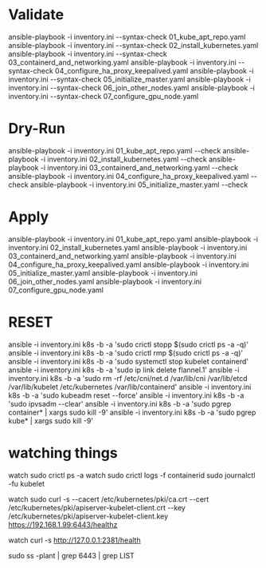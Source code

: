 
# Validate
ansible-playbook -i inventory.ini  --syntax-check 01_kube_apt_repo.yaml
ansible-playbook -i inventory.ini  --syntax-check 02_install_kubernetes.yaml
ansible-playbook -i inventory.ini  --syntax-check 03_containerd_and_networking.yaml
ansible-playbook -i inventory.ini  --syntax-check 04_configure_ha_proxy_keepalived.yaml
ansible-playbook -i inventory.ini  --syntax-check 05_initialize_master.yaml
ansible-playbook -i inventory.ini  --syntax-check 06_join_other_nodes.yaml
ansible-playbook -i inventory.ini  --syntax-check 07_configure_gpu_node.yaml

# Dry-Run
ansible-playbook -i inventory.ini 01_kube_apt_repo.yaml  --check
ansible-playbook -i inventory.ini 02_install_kubernetes.yaml  --check
ansible-playbook -i inventory.ini 03_containerd_and_networking.yaml  --check
ansible-playbook -i inventory.ini 04_configure_ha_proxy_keepalived.yaml  --check
ansible-playbook -i inventory.ini 05_initialize_master.yaml  --check

# Apply
ansible-playbook -i inventory.ini 01_kube_apt_repo.yaml
ansible-playbook -i inventory.ini 02_install_kubernetes.yaml
ansible-playbook -i inventory.ini 03_containerd_and_networking.yaml
ansible-playbook -i inventory.ini 04_configure_ha_proxy_keepalived.yaml
ansible-playbook -i inventory.ini 05_initialize_master.yaml
ansible-playbook -i inventory.ini 06_join_other_nodes.yaml
ansible-playbook -i inventory.ini 07_configure_gpu_node.yaml

# RESET
ansible -i inventory.ini k8s  -b -a 'sudo crictl stopp $(sudo crictl ps -a -q)'
ansible -i inventory.ini k8s  -b -a 'sudo crictl rmp $(sudo crictl ps -a -q)'
ansible -i inventory.ini k8s  -b -a 'sudo systemctl stop kubelet containerd'
ansible -i inventory.ini k8s  -b -a 'sudo ip link delete flannel.1'
ansible -i inventory.ini k8s  -b -a 'sudo rm -rf /etc/cni/net.d /var/lib/cni /var/lib/etcd /var/lib/kubelet /etc/kubernetes /var/lib/containerd'
ansible -i inventory.ini k8s  -b -a 'sudo kubeadm reset --force'
ansible -i inventory.ini k8s  -b -a 'sudo ipvsadm --clear'
ansible -i inventory.ini k8s  -b -a 'sudo pgrep container* | xargs sudo kill -9'
ansible -i inventory.ini k8s  -b -a 'sudo pgrep kube* | xargs sudo kill -9'

# watching things
watch sudo crictl ps -a
watch sudo crictl logs -f containerid
sudo journalctl -fu kubelet

watch  sudo curl -s --cacert /etc/kubernetes/pki/ca.crt --cert /etc/kubernetes/pki/apiserver-kubelet-client.crt --key /etc/kubernetes/pki/apiserver-kubelet-client.key https://192.168.1.99:6443/healthz

watch curl -s http://127.0.0.1:2381/health

sudo ss -plant | grep 6443 | grep LIST